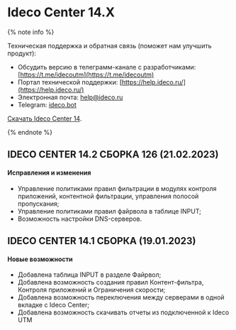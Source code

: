 # Ideco  Center 14.Х

{% note info %}

Техническая поддержка и обратная связь (поможет нам улучшить продукт):
* Обсудить версию в телеграмм-канале с разработчиками: [https://t.me/idecoutm](https://t.me/idecoutm)
* Портал технической поддержки: [https://help.ideco.ru/](https://help.ideco.ru/)
* Электронная почта: help@ideco.ru
* Telegram: [ideco.bot](https://telegram.im/@ideco_support_bot)

[Скачать Ideco Center 14](https://my.ideco.ru/). 

{% endnote %}

## IDECO CENTER 14.2 СБОРКА 126 (21.02.2023)

#### Исправления и изменения

* Управление политиками правил фильтрации в модулях контроля приложений, контентной фильтрации, управления полосой пропускания;
* Управление политиками правил файрвола в таблице INPUT;
* Возможность настройки DNS-серверов.

## IDECO CENTER 14.1 СБОРКА (19.01.2023)

#### Новые возможности

* Добавлена таблица INPUT в разделе Файрвол;
* Добавлена возможность создания правил Контент-фильтра, Контроля приложений и Ограничения скорости;
* Добавлена возможность переключения между серверами в одной вкладке с Ideco Center;
* Добавлена возможность скачивать отчеты из подключенной к Ideco UTM
